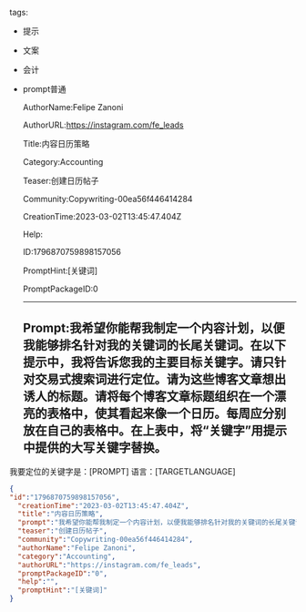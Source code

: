   tags: 
- 提示
- 文案
- 会计
- prompt普通

  AuthorName:Felipe Zanoni

  AuthorURL:https://instagram.com/fe_leads

  Title:内容日历策略

  Category:Accounting

  Teaser:创建日历帖子

  Community:Copywriting-00ea56f446414284

  CreationTime:2023-03-02T13:45:47.404Z

  Help:

  ID:1796870759898157056

  PromptHint:[关键词]

  PromptPackageID:0

  ---

  ## Prompt:我希望你能帮我制定一个内容计划，以便我能够排名针对我的关键词的长尾关键词。在以下提示中，我将告诉您我的主要目标关键字。请只针对交易式搜索词进行定位。请为这些博客文章想出诱人的标题。请将每个博客文章标题组织在一个漂亮的表格中，使其看起来像一个日历。每周应分别放在自己的表格中。在上表中，将“关键字”用提示中提供的大写关键字替换。

我要定位的关键字是：[PROMPT]
语言：[TARGETLANGUAGE]

  ```json
  {
  "id":"1796870759898157056",
    "creationTime":"2023-03-02T13:45:47.404Z",
    "title":"内容日历策略",
    "prompt":"我希望你能帮我制定一个内容计划，以便我能够排名针对我的关键词的长尾关键词。在以下提示中，我将告诉您我的主要目标关键字。请只针对交易式搜索词进行定位。请为这些博客文章想出诱人的标题。请将每个博客文章标题组织在一个漂亮的表格中，使其看起来像一个日历。每周应分别放在自己的表格中。在上表中，将“关键字”用提示中提供的大写关键字替换。\n\n我要定位的关键字是：[PROMPT]\n语言：[TARGETLANGUAGE]",
    "teaser":"创建日历帖子",
    "community":"Copywriting-00ea56f446414284",
    "authorName":"Felipe Zanoni",
    "category":"Accounting",
    "authorURL":"https://instagram.com/fe_leads",
    "promptPackageID":"0",
    "help":"",
    "promptHint":"[关键词]"
  }
  ```
